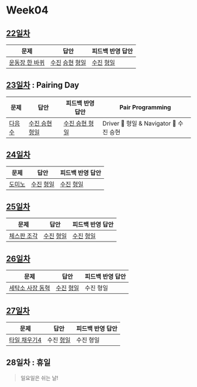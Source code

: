 # Week04

## [22일차](Day22)

| 문제                                                    | 답안                                                                                   | 피드백 반영 답안                                                |
| ------------------------------------------------------- | -------------------------------------------------------------------------------------- | --------------------------------------------------------------- |
| [운동장 한 바퀴](https://www.acmicpc.net/problem/16486) | [수진](Day22/bj16486_ksj.js) [승현](Day22/bj16486_lsh.js) [형일](Day22/bj16486_jhi.js) | [수진](Day22/bj16486_ksj_fb.js) [형일](Day22/bj16486_jhi_fb.js) |

## [23일차](Day23) : Pairing Day

| 문제                                           | 답안                                          | 피드백 반영 답안                                 | Pair Programming                        |
| ---------------------------------------------- | --------------------------------------------- | ------------------------------------------------ | --------------------------------------- |
| [다음수](https://www.acmicpc.net/problem/4880) | [수진 승현 형일](Day23/bj4880_jhi_ksj_lsh.js) | [수진 승현 형일](Day23/bj4880_jhi_ksj_lsh_fb.js) | Driver 🚗 형일 & Navigator 🧭 수진 승현 |

## [24일차](Day24)

| 문제                                           | 답안                                                    | 피드백 반영 답안                                              |
| ---------------------------------------------- | ------------------------------------------------------- | ------------------------------------------------------------- |
| [도미노](https://www.acmicpc.net/problem/2921) | [수진](Day24/bj2921_ksj.js) [형일](Day24/bj2921_jhi.js) | [수진](Day24/bj2921_ksj_fb.js) [형일](Day24/bj2921_jhi_fb.js) |

## [25일차](Day25)

| 문제                                                | 답안                                                    | 피드백 반영 답안                                              |
| --------------------------------------------------- | ------------------------------------------------------- | ------------------------------------------------------------- |
| [체스판 조각](https://www.acmicpc.net/problem/3004) | [수진](Day25/bj3004_ksj.js) [형일](Day25/bj3004_jhi.js) | [수진](Day25/bj3004_ksj_fb.js) [형일](Day25/bj3004_jhi_fb.js) |

## [26일차](Day26)

| 문제                                                     | 답안                                                    | 피드백 반영 답안 |
| -------------------------------------------------------- | ------------------------------------------------------- | ---------------- |
| [세탁소 사장 동혁](https://www.acmicpc.net/problem/2720) | [수진](Day26/bj2720_ksj.js) [형일](Day26/bj2720_jhi.js) | 수진 형일        |

## [27일차](Day27)

| 문제                                                  | 답안                              | 피드백 반영 답안 |
| ----------------------------------------------------- | --------------------------------- | ---------------- |
| [타일 채우기4](https://www.acmicpc.net/problem/15700) | 수진 [형일](Day27/bj15700_jhi.js) | 수진 형일        |

## 28일차 : 휴일

> 일요일은 쉬는 날!
